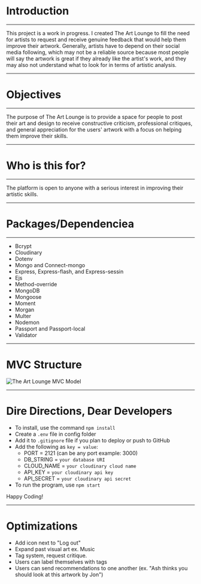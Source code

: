 # Introduction
---

This project is a work in progress.
I created The Art Lounge to fill the need for artists to request and receive genuine feedback that would help them improve their artwork. Generally, artists have to depend on their social media following, which may not be a reliable source because most people will say the artwork is great if they already like the artist's work, and they may also not understand what to look for in terms of artistic analysis. 

---

# Objectives
---

The purpose of The Art Lounge is to provide a space for people to post their art and design to receive constructive criticism, professional critiques, and general appreciation for the users' artwork with a focus on helping them improve their skills. 

---

# Who is this for?
---

The platform is open to anyone with a serious interest in improving their artistic skills. 

---

# Packages/Dependenciea
---

- Bcrypt
- Cloudinary
- Dotenv
- Mongo and Connect-mongo
- Express, Express-flash, and Express-sessin
- Ejs
- Method-override
- MongoDB
- Mongoose
- Moment
- Morgan
- Multer
- Nodemon
- Passport and Passport-local
- Validator

---

# MVC Structure

![The Art Lounge MVC Model](https://github.com/wo1vin/socialnetwork/blob/main/public/imgs/socialnetwork-mvc.png?raw=true)

---

# Dire Directions, Dear Developers

- To install, use the command `npm install`
- Create a `.env` file in config folder
- Add it to `.gitignore` file if you plan to deploy or push to GitHub
- Add the following as `key = value`:
  - PORT = 2121 (can be any port example: 3000)
  - DB_STRING = `your database URI`
  - CLOUD_NAME = `your cloudinary cloud name`
  - API_KEY = `your cloudinary api key`
  - API_SECRET = `your cloudinary api secret`
- To run the program, use `npm start`

Happy Coding!

---

# Optimizations

- Add icon next to "Log out"
- Expand past visual art ex. Music
- Tag system, request critique.
- Users can label themselves with tags
- Users can send recommendations to one another (ex. "Ash thinks you should look at this artwork by Jon")